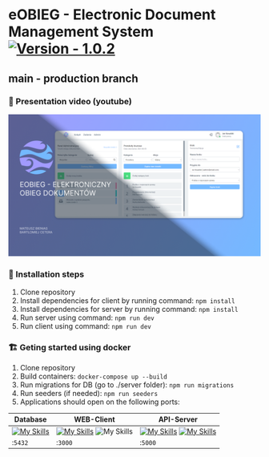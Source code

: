# eOBIEG - Electronic Document Management System [![Version - 1.0.2](https://img.shields.io/badge/Version-1.0.2-2ea44f)](https://)

## main - production branch

### :rocket: Presentation video (youtube)
[![eOBIEG - presentation](./prezentacja.png)](https://youtu.be/BURz2i5YcvI)

### :rocket: Installation steps

1. Clone repository
2. Install dependencies for client by running command:
   `npm install`
3. Install dependencies for server by running command:
   `npm install`
4. Run server using command:
   `npm run dev`
5. Run client using command:
   `npm run dev`
   
### :building_construction: Geting started using docker
1. Clone repository
2. Build containers:
   `docker-compose up --build`
3. Run migrations for DB (go to ./server folder):
   `npm run migrations`
4. Run seeders (if needed):
   `npm run seeders`
5. Applications should open on the following ports: 

|Database                |WEB-Client                          |API-Server                         |
|----------------|-------------------------------|-----------------------------|
|[![My Skills](https://skillicons.dev/icons?i=postgres)](https://skillicons.dev)    |[![My Skills](https://skillicons.dev/icons?i=typescript)](https://skillicons.dev)   ![My Skills](https://skillicons.dev/icons?i=react)         |[![My Skills](https://skillicons.dev/icons?i=nodejs)](https://skillicons.dev) [![My Skills](https://skillicons.dev/icons?i=express)](https://skillicons.dev)            |
|:`5432`         |:`3000`            |:`5000`            |
